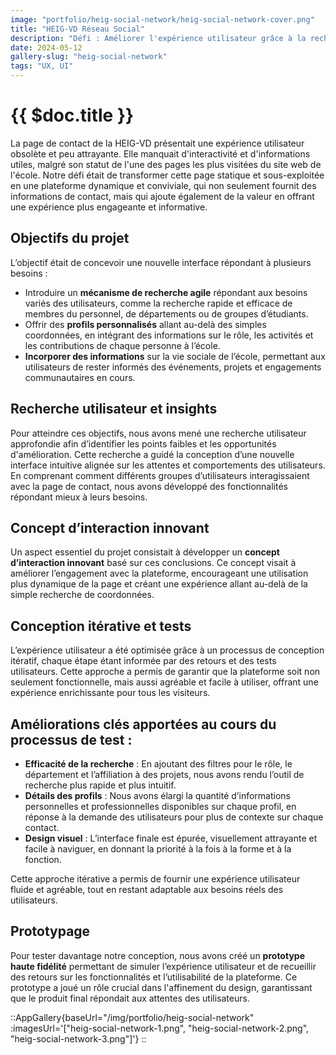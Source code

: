 ```yaml
---
image: "portfolio/heig-social-network/heig-social-network-cover.png"
title: "HEIG-VD Réseau Social"
description: "Défi : Améliorer l'expérience utilisateur grâce à la recherche humaine et à la conception UX innovante."
date: 2024-05-12
gallery-slug: "heig-social-network"
tags: "UX, UI"
---
```


# {{ $doc.title }}

La page de contact de la HEIG-VD présentait une expérience utilisateur obsolète et peu attrayante. Elle manquait d'interactivité et d'informations utiles, malgré son statut de l'une des pages les plus visitées du site web de l'école. Notre défi était de transformer cette page statique et sous-exploitée en une plateforme dynamique et conviviale, qui non seulement fournit des informations de contact, mais qui ajoute également de la valeur en offrant une expérience plus engageante et informative.

## Objectifs du projet

L’objectif était de concevoir une nouvelle interface répondant à plusieurs besoins :

-  Introduire un **mécanisme de recherche agile** répondant aux besoins variés des utilisateurs, comme la recherche rapide et efficace de membres du personnel, de départements ou de groupes d’étudiants.
-  Offrir des **profils personnalisés** allant au-delà des simples coordonnées, en intégrant des informations sur le rôle, les activités et les contributions de chaque personne à l’école.
-  **Incorporer des informations** sur la vie sociale de l’école, permettant aux utilisateurs de rester informés des événements, projets et engagements communautaires en cours.

## Recherche utilisateur et insights

Pour atteindre ces objectifs, nous avons mené une recherche utilisateur approfondie afin d’identifier les points faibles et les opportunités d'amélioration. Cette recherche a guidé la conception d’une nouvelle interface intuitive alignée sur les attentes et comportements des utilisateurs. En comprenant comment différents groupes d’utilisateurs interagissaient avec la page de contact, nous avons développé des fonctionnalités répondant mieux à leurs besoins.

## Concept d’interaction innovant

Un aspect essentiel du projet consistait à développer un **concept d’interaction innovant** basé sur ces conclusions. Ce concept visait à améliorer l’engagement avec la plateforme, encourageant une utilisation plus dynamique de la page et créant une expérience allant au-delà de la simple recherche de coordonnées.

## Conception itérative et tests

L’expérience utilisateur a été optimisée grâce à un processus de conception itératif, chaque étape étant informée par des retours et des tests utilisateurs. Cette approche a permis de garantir que la plateforme soit non seulement fonctionnelle, mais aussi agréable et facile à utiliser, offrant une expérience enrichissante pour tous les visiteurs.

## Améliorations clés apportées au cours du processus de test :

-  **Efficacité de la recherche** : En ajoutant des filtres pour le rôle, le département et l’affiliation à des projets, nous avons rendu l’outil de recherche plus rapide et plus intuitif.
-  **Détails des profils** : Nous avons élargi la quantité d’informations personnelles et professionnelles disponibles sur chaque profil, en réponse à la demande des utilisateurs pour plus de contexte sur chaque contact.
-  **Design visuel** : L’interface finale est épurée, visuellement attrayante et facile à naviguer, en donnant la priorité à la fois à la forme et à la fonction.

Cette approche itérative a permis de fournir une expérience utilisateur fluide et agréable, tout en restant adaptable aux besoins réels des utilisateurs.

## Prototypage

Pour tester davantage notre conception, nous avons créé un **prototype haute fidélité** permettant de simuler l’expérience utilisateur et de recueillir des retours sur les fonctionnalités et l’utilisabilité de la plateforme. Ce prototype a joué un rôle crucial dans l'affinement du design, garantissant que le produit final répondait aux attentes des utilisateurs.

::AppGallery{baseUrl="/img/portfolio/heig-social-network" :imagesUrl='["heig-social-network-1.png", "heig-social-network-2.png", "heig-social-network-3.png"]'}
::
